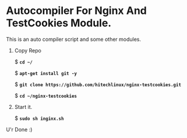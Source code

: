# Autocompiler For Nginx And TestCookies Module.
This is an auto compiler script and some other modules. 

1. Copy Repo 
  
   $ **`cd ~/`**

   $ **`apt-get install git -y`**

   $ **`git clone https://github.com/hitechlinux/nginx-testcookies.git`**
   
   $ **`cd ~/nginx-testcookies`**
   
2. Start it.

   $ **`sudo sh inginx.sh`**
   
U'r Done :)
